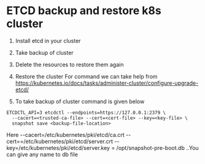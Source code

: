 # ETCD backup and restore k8s cluster 
1. Install etcd in your cluster
2. Take backup of cluster
3. Delete the resources to restore them again
4. Restore the cluster
For command we can take help from https://kubernetes.io/docs/tasks/administer-cluster/configure-upgrade-etcd/

1. To take backup of cluster command is given below
```console
ETCDCTL_API=3 etcdctl --endpoints=https://127.0.0.1:2379 \
  --cacert=<trusted-ca-file> --cert=<cert-file> --key=<key-file> \
  snapshot save <backup-file-location>
```
Here 
--cacert=/etc/kubernetes/pki/etcd/ca.crt
--cert==/etc/kubernetes/pki/etcd/server.crt
--key=/etc/kubernetes/pki/etcd/server.key
<backup-file-location>= /opt/snapshot-pre-boot.db  ..You can give any name to db file
